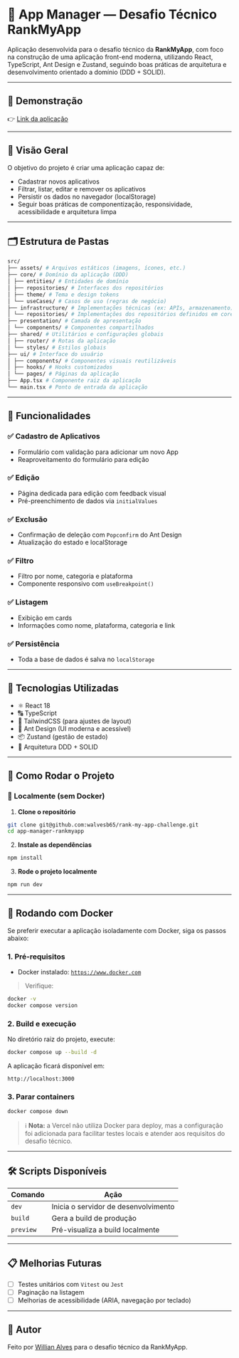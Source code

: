 # 📱 App Manager — Desafio Técnico RankMyApp

Aplicação desenvolvida para o desafio técnico da **RankMyApp**, com foco na construção de uma aplicação front-end moderna, utilizando React, TypeScript, Ant Design e Zustand, seguindo boas práticas de arquitetura e desenvolvimento orientado a domínio (DDD + SOLID).

---

## 🚀 Demonstração

👉 [Link da aplicação](https://rank-my-app-challenge.vercel.app/)

---

## 🧠 Visão Geral

O objetivo do projeto é criar uma aplicação capaz de:

- Cadastrar novos aplicativos
- Filtrar, listar, editar e remover os aplicativos
- Persistir os dados no navegador (localStorage)
- Seguir boas práticas de componentização, responsividade, acessibilidade e arquitetura limpa

---

## 🗂️ Estrutura de Pastas

```bash
src/
├── assets/ # Arquivos estáticos (imagens, ícones, etc.)
├── core/ # Domínio da aplicação (DDD)
│ ├── entities/ # Entidades de domínio
│ ├── repositories/ # Interfaces dos repositórios
│ ├── theme/ # Tema e design tokens
│ └── useCases/ # Casos de uso (regras de negócio)
├── infrastructure/ # Implementações técnicas (ex: APIs, armazenamento)
│ └── repositories/ # Implementações dos repositórios definidos em core
├── presentation/ # Camada de apresentação
│ └── components/ # Componentes compartilhados
├── shared/ # Utilitários e configurações globais
│ ├── router/ # Rotas da aplicação
│ └── styles/ # Estilos globais
├── ui/ # Interface do usuário
│ ├── components/ # Componentes visuais reutilizáveis
│ ├── hooks/ # Hooks customizados
│ └── pages/ # Páginas da aplicação
├── App.tsx # Componente raiz da aplicação
└── main.tsx # Ponto de entrada da aplicação
```

---

## 📌 Funcionalidades

### ✅ Cadastro de Aplicativos

- Formulário com validação para adicionar um novo App
- Reaproveitamento do formulário para edição

### ✅ Edição

- Página dedicada para edição com feedback visual
- Pré-preenchimento de dados via `initialValues`

### ✅ Exclusão

- Confirmação de deleção com `Popconfirm` do Ant Design
- Atualização do estado e localStorage

### ✅ Filtro

- Filtro por nome, categoria e plataforma
- Componente responsivo com `useBreakpoint()`

### ✅ Listagem

- Exibição em cards
- Informações como nome, plataforma, categoria e link

### ✅ Persistência

- Toda a base de dados é salva no `localStorage`

---

## 🧱 Tecnologias Utilizadas

- ⚛️ React 18
- 🔠 TypeScript
- 💅 TailwindCSS (para ajustes de layout)
- 🎨 Ant Design (UI moderna e acessível)
- 📦 Zustand (gestão de estado)
- 🧠 Arquitetura DDD + SOLID

---

## 🧭 Como Rodar o Projeto

### 🔧 Localmente (sem Docker)

1. **Clone o repositório**

```bash
git clone git@github.com:walvesb65/rank-my-app-challenge.git
cd app-manager-rankmyapp
```

2. **Instale as dependências**

```bash
npm install
```

3. **Rode o projeto localmente**

```bash
npm run dev
```

---

## 🐳 Rodando com Docker

Se preferir executar a aplicação isoladamente com Docker, siga os passos abaixo:

### 1. **Pré-requisitos**

- Docker instalado: [`https://www.docker.com`](https://www.docker.com)

> Verifique:

```bash
docker -v
docker compose version
```

### 2. **Build e execução**

No diretório raiz do projeto, execute:

```bash
docker compose up --build -d
```

A aplicação ficará disponível em:

```
http://localhost:3000
```

### 3. **Parar containers**

```bash
docker compose down
```

> ℹ️ **Nota:** a Vercel não utiliza Docker para deploy, mas a configuração foi adicionada para facilitar testes locais e atender aos requisitos do desafio técnico.

---

## 🛠️ Scripts Disponíveis

| Comando   | Ação                                 |
| --------- | ------------------------------------ |
| `dev`     | Inicia o servidor de desenvolvimento |
| `build`   | Gera a build de produção             |
| `preview` | Pré-visualiza a build localmente     |

---

## 📋 Melhorias Futuras

- [ ] Testes unitários com `Vitest` ou `Jest`
- [ ] Paginação na listagem
- [ ] Melhorias de acessibilidade (ARIA, navegação por teclado)

---

## 📎 Autor

Feito por [Willian Alves](https://www.linkedin.com/in/willianalmeidaalves) para o desafio técnico da RankMyApp.
